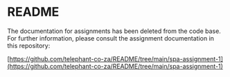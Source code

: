 # README

The documentation for assignments has been deleted from the code base. For further information, please consult the assignment documentation in this repository:

[https://github.com/telephant-co-za/README/tree/main/spa-assignment-1](https://github.com/telephant-co-za/README/tree/main/spa-assignment-1)
